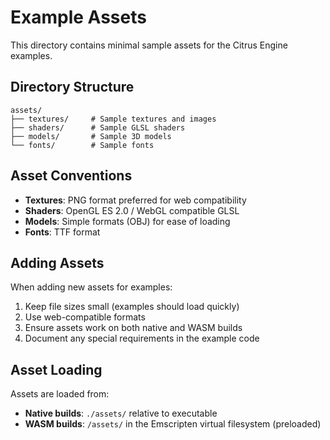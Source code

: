 # Example Assets

This directory contains minimal sample assets for the Citrus Engine examples.

## Directory Structure

```
assets/
├── textures/     # Sample textures and images
├── shaders/      # Sample GLSL shaders
├── models/       # Sample 3D models
└── fonts/        # Sample fonts
```

## Asset Conventions

- **Textures**: PNG format preferred for web compatibility
- **Shaders**: OpenGL ES 2.0 / WebGL compatible GLSL
- **Models**: Simple formats (OBJ) for ease of loading
- **Fonts**: TTF format

## Adding Assets

When adding new assets for examples:

1. Keep file sizes small (examples should load quickly)
2. Use web-compatible formats
3. Ensure assets work on both native and WASM builds
4. Document any special requirements in the example code

## Asset Loading

Assets are loaded from:
- **Native builds**: `./assets/` relative to executable
- **WASM builds**: `/assets/` in the Emscripten virtual filesystem (preloaded)
